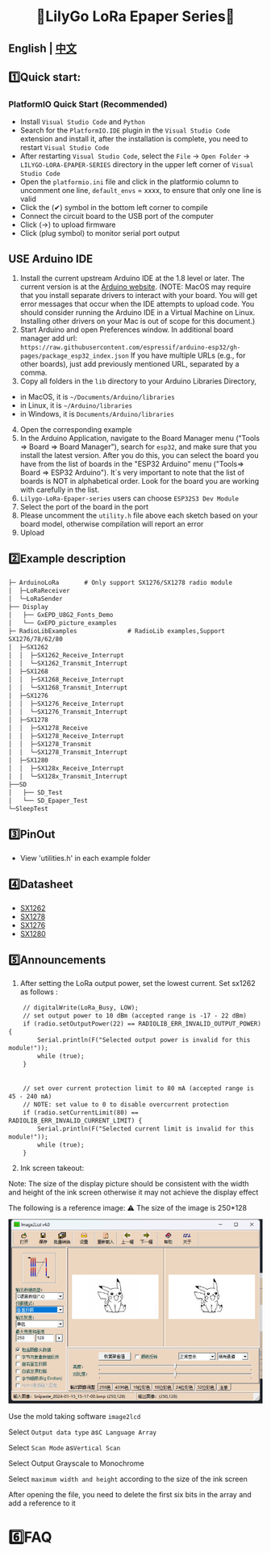 <h1 align = "center">🌟LilyGo LoRa Epaper Series🌟</h1>

## **English | [中文](./README_CN.MD)**
## 1️⃣Quick start:

### PlatformIO Quick Start (Recommended)

- Install `Visual Studio Code` and `Python`
- Search for the `PlatformIO.IDE` plugin in the `Visual Studio Code` extension and install it, after the installation is complete, you need to restart `Visual Studio Code`
- After restarting `Visual Studio Code`, select the `File` -> `Open Folder` -> `LILYGO-LORA-EPAPER-SERIES` directory in the upper left corner of `Visual Studio Code`
- Open the `platformio.ini` file and click in the platformio column to uncomment one line, `default_envs` = xxxx, to ensure that only one line is valid
- Click the (✔) symbol in the bottom left corner to compile
- Connect the circuit board to the USB port of the computer
- Click (→) to upload firmware
- Click (plug symbol) to monitor serial port output

## USE Arduino IDE

1. Install the current upstream Arduino IDE at the 1.8 level or later. The current version is at the [Arduino website](http://www.arduino.cc/en/main/software). (NOTE: MacOS may require that you install separate drivers to interact with your board. You will get error messages that occur when the IDE attempts to upload code. You should consider running the Arduino IDE in a Virtual Machine on Linux. Installing other drivers on your Mac is out of scope for this document.)
2. Start Arduino and open Preferences window. In additional board manager add url: `https://raw.githubusercontent.com/espressif/arduino-esp32/gh-pages/package_esp32_index.json` If you have multiple URLs (e.g., for other boards), just add previously mentioned URL, separated by a comma.
3. Copy all folders in the `lib` directory to your Arduino Libraries Directory,
- in MacOS, it is `~/Documents/Arduino/libraries`
- in Linux, it is `~/Arduino/libraries` 
- in Windows, it is `Documents/Arduino/libraries` 
4. Open the corresponding example
5. In the Arduino Application, navigate to the Board Manager menu ("Tools => Board => Board Manager"), search for `esp32`, and make sure that you install the latest version. After you do this, you can select the board you have from the list of boards in the "ESP32 Arduino" menu ("Tools=> Board => ESP32 Arduino"). It`s very important to note that the list of boards is NOT in alphabetical order. Look for the board you are working with carefully in the list. 
6. `Lilygo-LoRa-Epaper-series` users can choose `ESP32S3 Dev Module`
7. Select the port of the board in the port
8. Please uncomment the `utility.h` file above each sketch based on your board model, otherwise compilation will report an error
9. Upload


## 2️⃣Example description
```
├─ ArduinoLoRa       # Only support SX1276/SX1278 radio module
│  ├─LoRaReceiver
│  └─LoRaSender
├── Display        
│   ├── GxEPD_U8G2_Fonts_Demo
│   └── GxEPD_picture_examples
├─ RadioLibExamples              # RadioLib examples,Support SX1276/78/62/80
│  ├─SX1262
│  │  ├─SX1262_Receive_Interrupt
│  │  └─SX1262_Transmit_Interrupt
│  ├─SX1268
│  │  ├─SX1268_Receive_Interrupt
│  │  └─SX1268_Transmit_Interrupt
│  ├─SX1276
│  │  ├─SX1276_Receive_Interrupt
│  │  └─SX1276_Transmit_Interrupt
│  ├─SX1278
│  │  ├─SX1278_Receive
│  │  ├─SX1278_Receive_Interrupt
│  │  ├─SX1278_Transmit
│  │  └─SX1278_Transmit_Interrupt
│  ├─SX1280
│  │  ├─SX128x_Receive_Interrupt
│  │  └─SX128x_Transmit_Interrupt
├──SD        
│   ├── SD_Test
│   └── SD_Epaper_Test
└─SleepTest
```


## 3️⃣PinOut

- View 'utilities.h' in each example folder


## 4️⃣Datasheet


- [SX1262](https://www.semtech.com/products/wireless-rf/lora-transceivers/sx1262)
- [SX1278](https://www.semtech.com/products/wireless-rf/lora-transceivers/sx1278)
- [SX1276](https://www.semtech.com/products/wireless-rf/lora-transceivers/sx1276)
- [SX1280](https://www.semtech.cn/products/wireless-rf/lora-connect/sx1280)

## 5️⃣Announcements

1. After setting the LoRa output power, set the lowest current. Set sx1262 as follows :

```
    // digitalWrite(LoRa_Busy, LOW);
    // set output power to 10 dBm (accepted range is -17 - 22 dBm)
    if (radio.setOutputPower(22) == RADIOLIB_ERR_INVALID_OUTPUT_POWER) {
        Serial.println(F("Selected output power is invalid for this module!"));
        while (true);
    }


    // set over current protection limit to 80 mA (accepted range is 45 - 240 mA)
    // NOTE: set value to 0 to disable overcurrent protection
    if (radio.setCurrentLimit(80) == RADIOLIB_ERR_INVALID_CURRENT_LIMIT) {
        Serial.println(F("Selected current limit is invalid for this module!"));
        while (true);
    }
```
2. Ink screen takeout:

Note: The size of the display picture should be consistent with the width and height of the ink screen otherwise it may not achieve the display effect

The following is a reference image: ⚠️ The size of the image is 250*128

![product](src\image2lcd.jpg)

Use the mold taking software `image2lcd`

Select `Output data type` as` C Language Array `

Select `Scan Mode` as` Vertical Scan `

Select Output Grayscale to Monochrome

Select `maximum width and height` according to the size of the ink screen

After opening the file, you need to delete the first six bits in the array and add a reference to it

# 6️⃣FAQ

